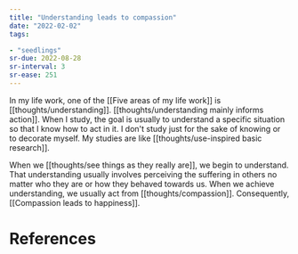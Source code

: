 ```yaml
---
title: "Understanding leads to compassion"
date: "2022-02-02"
tags:

- "seedlings"
sr-due: 2022-08-28
sr-interval: 3
sr-ease: 251
---
```


In my life work, one of the [[Five areas of my life work]] is [[thoughts/understanding]]. [[thoughts/understanding mainly informs action]]. When I study, the goal is usually to understand a specific situation so that I know how to act in it. I don't study just for the sake of knowing or to decorate myself. My studies are like [[thoughts/use-inspired basic research]].

When we [[thoughts/see things as they really are]], we begin to understand. That understanding usually involves perceiving the suffering in others no matter who they are or how they behaved towards us. When we achieve understanding, we usually act from [[thoughts/compassion]]. Consequently, [[Compassion leads to happiness]].

# References
